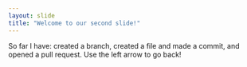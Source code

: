 ```yaml
---
layout: slide
title: "Welcome to our second slide!"
---
```

So far I have: created a branch, created a file and made a commit, and opened a pull request.
Use the left arrow to go back!
